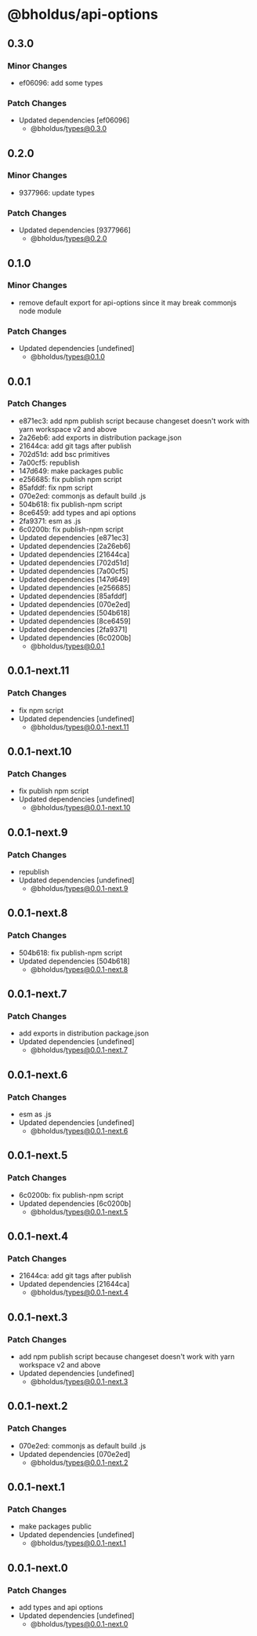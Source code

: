 # @bholdus/api-options

## 0.3.0

### Minor Changes

- ef06096: add some types

### Patch Changes

- Updated dependencies [ef06096]
  - @bholdus/types@0.3.0

## 0.2.0

### Minor Changes

- 9377966: update types

### Patch Changes

- Updated dependencies [9377966]
  - @bholdus/types@0.2.0

## 0.1.0

### Minor Changes

- remove default export for api-options since it may break commonjs node module

### Patch Changes

- Updated dependencies [undefined]
  - @bholdus/types@0.1.0

## 0.0.1

### Patch Changes

- e871ec3: add npm publish script because changeset doesn't work with yarn workspace v2 and above
- 2a26eb6: add exports in distribution package.json
- 21644ca: add git tags after publish
- 702d51d: add bsc primitives
- 7a00cf5: republish
- 147d649: make packages public
- e256685: fix publish npm script
- 85afddf: fix npm script
- 070e2ed: commonjs as default build .js
- 504b618: fix publish-npm script
- 8ce6459: add types and api options
- 2fa9371: esm as .js
- 6c0200b: fix publish-npm script
- Updated dependencies [e871ec3]
- Updated dependencies [2a26eb6]
- Updated dependencies [21644ca]
- Updated dependencies [702d51d]
- Updated dependencies [7a00cf5]
- Updated dependencies [147d649]
- Updated dependencies [e256685]
- Updated dependencies [85afddf]
- Updated dependencies [070e2ed]
- Updated dependencies [504b618]
- Updated dependencies [8ce6459]
- Updated dependencies [2fa9371]
- Updated dependencies [6c0200b]
  - @bholdus/types@0.0.1

## 0.0.1-next.11

### Patch Changes

- fix npm script
- Updated dependencies [undefined]
  - @bholdus/types@0.0.1-next.11

## 0.0.1-next.10

### Patch Changes

- fix publish npm script
- Updated dependencies [undefined]
  - @bholdus/types@0.0.1-next.10

## 0.0.1-next.9

### Patch Changes

- republish
- Updated dependencies [undefined]
  - @bholdus/types@0.0.1-next.9

## 0.0.1-next.8

### Patch Changes

- 504b618: fix publish-npm script
- Updated dependencies [504b618]
  - @bholdus/types@0.0.1-next.8

## 0.0.1-next.7

### Patch Changes

- add exports in distribution package.json
- Updated dependencies [undefined]
  - @bholdus/types@0.0.1-next.7

## 0.0.1-next.6

### Patch Changes

- esm as .js
- Updated dependencies [undefined]
  - @bholdus/types@0.0.1-next.6

## 0.0.1-next.5

### Patch Changes

- 6c0200b: fix publish-npm script
- Updated dependencies [6c0200b]
  - @bholdus/types@0.0.1-next.5

## 0.0.1-next.4

### Patch Changes

- 21644ca: add git tags after publish
- Updated dependencies [21644ca]
  - @bholdus/types@0.0.1-next.4

## 0.0.1-next.3

### Patch Changes

- add npm publish script because changeset doesn't work with yarn workspace v2 and above
- Updated dependencies [undefined]
  - @bholdus/types@0.0.1-next.3

## 0.0.1-next.2

### Patch Changes

- 070e2ed: commonjs as default build .js
- Updated dependencies [070e2ed]
  - @bholdus/types@0.0.1-next.2

## 0.0.1-next.1

### Patch Changes

- make packages public
- Updated dependencies [undefined]
  - @bholdus/types@0.0.1-next.1

## 0.0.1-next.0

### Patch Changes

- add types and api options
- Updated dependencies [undefined]
  - @bholdus/types@0.0.1-next.0
